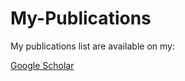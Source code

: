 # My-Publications

My publications list are available on my:


[Google Scholar](https://scholar.google.ca/citations?user=0iV0lKMAAAAJ&hl=en)
